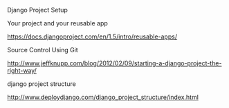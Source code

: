 Django Project Setup

Your project and your reusable app

https://docs.djangoproject.com/en/1.5/intro/reusable-apps/

Source Control Using Git

http://www.jeffknupp.com/blog/2012/02/09/starting-a-django-project-the-right-way/

django project structure

http://www.deploydjango.com/django_project_structure/index.html
